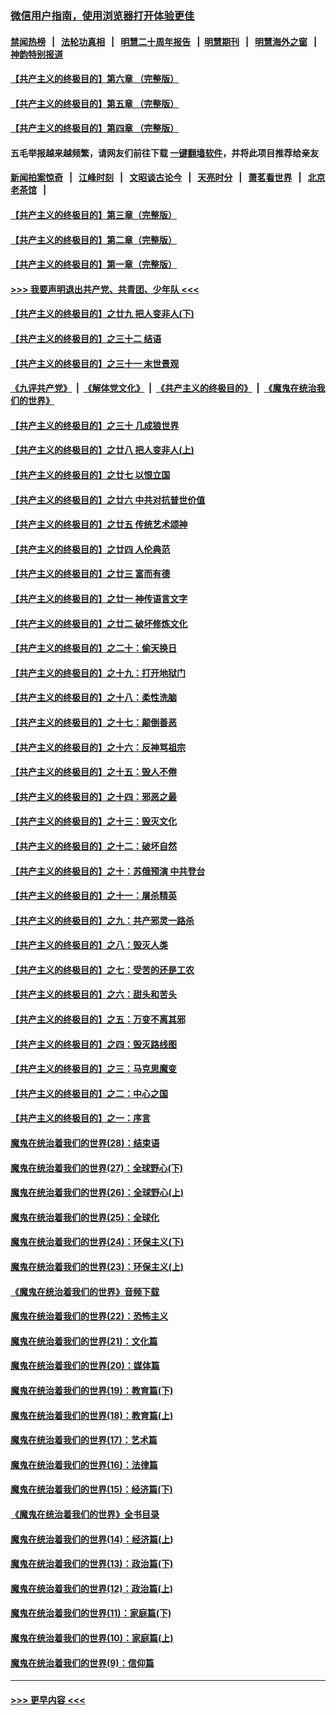 ### [微信用户指南，使用浏览器打开体验更佳](https://github.com/gfw-breaker/banned-news1/blob/master/indexes/wechat-guide.md?t=0)
#### [禁闻热榜](热点新闻.md?t=0)  &nbsp;&nbsp;|&nbsp;&nbsp; [法轮功真相](https://github.com/gfw-breaker/truth/blob/master/README.md?t=0) &nbsp;&nbsp;|&nbsp;&nbsp; [明慧二十周年报告](https://github.com/gfw-breaker/mh-reports/blob/master/README.md?t=0) &nbsp;&nbsp;|&nbsp;&nbsp;[明慧期刊](https://github.com/gfw-breaker/mh-qikan) &nbsp;&nbsp;|&nbsp;&nbsp; [明慧海外之窗](https://github.com/gfw-breaker/mh-news/blob/master/README.md?t=0) &nbsp;&nbsp;|&nbsp;&nbsp; [神韵特别报道](https://github.com/gfw-breaker/mh-news/blob/master/shenyun.md?t=0)
#### [【共产主义的终极目的】第六章 （完整版）](../pages/nsc422/n11428913.md?t=02130444) 
#### [【共产主义的终极目的】第五章 （完整版）](../pages/nsc422/n11428912.md?t=02130444) 
#### [【共产主义的终极目的】第四章 （完整版）](../pages/nsc422/n11428907.md?t=02130444) 
#### 五毛举报越来越频繁，请网友们前往下载 [一键翻墙软件](https://github.com/gfw-breaker/ssr-accounts)，并将此项目推荐给亲友
#### [新闻拍案惊奇](https://github.com/gfw-breaker/banned-news1/blob/master/pages/link4.md) &nbsp;&nbsp;|&nbsp;&nbsp; [江峰时刻](https://github.com/gfw-breaker/banned-news1/blob/master/pages/link4.md) &nbsp;&nbsp;|&nbsp;&nbsp; [文昭谈古论今](https://github.com/gfw-breaker/banned-news1/blob/master/pages/link4.md) &nbsp;&nbsp;|&nbsp;&nbsp; [天亮时分](https://github.com/gfw-breaker/banned-news1/blob/master/pages/link4.md) &nbsp;&nbsp;|&nbsp;&nbsp; [萧茗看世界](https://github.com/gfw-breaker/banned-news1/blob/master/pages/link4.md) &nbsp;&nbsp;|&nbsp;&nbsp; [北京老茶馆](https://github.com/gfw-breaker/banned-news1/blob/master/pages/link4.md) &nbsp;&nbsp;|&nbsp;&nbsp; 
#### [【共产主义的终极目的】第三章（完整版）](../pages/nsc422/n11428848.md?t=02130444) 
#### [【共产主义的终极目的】第二章（完整版）](../pages/nsc422/n11428831.md?t=02130444) 
#### [【共产主义的终极目的】第一章（完整版）](../pages/nsc422/n11417651.md?t=02130444) 
#### [>>> 我要声明退出共产党、共青团、少年队 <<<](https://github.com/begood0513/goodnews/blob/master/quit/letter.md) 
#### [【共产主义的终极目的】之廿九 把人变非人(下)](../pages/nsc422/n11344140.md?t=02130444) 
#### [【共产主义的终极目的】之三十二 结语](../pages/nsc422/n11360535.md?t=02130444) 
#### [【共产主义的终极目的】之三十一 末世景观](../pages/nsc422/n11351129.md?t=02130444) 
#### [《九评共产党》](https://github.com/begood0513/9ping.md/blob/master/README.md) &nbsp;|&nbsp; [《解体党文化》](../../../../jtdwh.md/blob/master/README.md)  &nbsp;|&nbsp; [《共产主义的终极目的》](../../../../gczydzjmd.md/blob/master/README.md) &nbsp;|&nbsp; [《魔鬼在统治我们的世界》](../../../../mgztzwmdsj.md/blob/master/README.md) 
#### [【共产主义的终极目的】之三十 几成狼世界](../pages/nsc422/n11348280.md?t=02130444) 
#### [【共产主义的终极目的】之廿八 把人变非人(上)](../pages/nsc422/n11340492.md?t=02130444) 
#### [【共产主义的终极目的】之廿七 以恨立国](../pages/nsc422/n11336944.md?t=02130444) 
#### [【共产主义的终极目的】之廿六 中共对抗普世价值](../pages/nsc422/n11324785.md?t=02130444) 
#### [【共产主义的终极目的】之廿五 传统艺术颂神](../pages/nsc422/n11296396.md?t=02130444) 
#### [【共产主义的终极目的】之廿四 人伦典范](../pages/nsc422/n11296397.md?t=02130444) 
#### [【共产主义的终极目的】之廿三 富而有德](../pages/nsc422/n11283598.md?t=02130444) 
#### [【共产主义的终极目的】之廿一 神传语言文字](../pages/nsc422/n11263265.md?t=02130444) 
#### [【共产主义的终极目的】之廿二 破坏修炼文化](../pages/nsc422/n11245728.md?t=02130444) 
#### [【共产主义的终极目的】之二十：偷天换日](../pages/nsc422/n11238846.md?t=02130444) 
#### [【共产主义的终极目的】之十九：打开地狱门](../pages/nsc422/n11206376.md?t=02130444) 
#### [【共产主义的终极目的】之十八：柔性洗脑](../pages/nsc422/n11199994.md?t=02130444) 
#### [【共产主义的终极目的】之十七：颠倒善恶](../pages/nsc422/n11179782.md?t=02130444) 
#### [【共产主义的终极目的】之十六：反神骂祖宗](../pages/nsc422/n11166798.md?t=02130444) 
#### [【共产主义的终极目的】之十五：毁人不倦](../pages/nsc422/n11166792.md?t=02130444) 
#### [【共产主义的终极目的】之十四：邪恶之最](../pages/nsc422/n11150249.md?t=02130444) 
#### [【共产主义的终极目的】之十三：毁灭文化](../pages/nsc422/n11135227.md?t=02130444) 
#### [【共产主义的终极目的】之十二：破坏自然](../pages/nsc422/n11135214.md?t=02130444) 
#### [【共产主义的终极目的】之十：苏俄预演 中共登台](../pages/nsc422/n11118424.md?t=02130444) 
#### [【共产主义的终极目的】之十一：屠杀精英](../pages/nsc422/n11118442.md?t=02130444) 
#### [【共产主义的终极目的】之九：共产邪灵一路杀](../pages/nsc422/n11114139.md?t=02130444) 
#### [【共产主义的终极目的】之八：毁灭人类](../pages/nsc422/n11108503.md?t=02130444) 
#### [【共产主义的终极目的】之七：受苦的还是工农](../pages/nsc422/n11101809.md?t=02130444) 
#### [【共产主义的终极目的】之六：甜头和苦头](../pages/nsc422/n11096971.md?t=02130444) 
#### [【共产主义的终极目的】之五：万变不离其邪](../pages/nsc422/n11091285.md?t=02130444) 
#### [【共产主义的终极目的】之四：毁灭路线图](../pages/nsc422/n11086284.md?t=02130444) 
#### [【共产主义的终极目的】之三：马克思魔变](../pages/nsc422/n11061941.md?t=02130444) 
#### [【共产主义的终极目的】之二：中心之国](../pages/nsc422/n11047728.md?t=02130444) 
#### [【共产主义的终极目的】之一：序言](../pages/nsc422/n11086077.md?t=02130444) 
#### [魔鬼在统治着我们的世界(28)：结束语](../pages/nsc422/n10936246.md?t=02130444) 
#### [魔鬼在统治着我们的世界(27)：全球野心(下)](../pages/nsc422/n10928319.md?t=02130444) 
#### [魔鬼在统治着我们的世界(26)：全球野心(上)](../pages/nsc422/n10900318.md?t=02130444) 
#### [魔鬼在统治着我们的世界(25)：全球化](../pages/nsc422/n10788205.md?t=02130444) 
#### [魔鬼在统治着我们的世界(24)：环保主义(下)](../pages/nsc422/n10695307.md?t=02130444) 
#### [魔鬼在统治着我们的世界(23)：环保主义(上)](../pages/nsc422/n10688613.md?t=02130444) 
#### [《魔鬼在统治着我们的世界》音频下载](../pages/nsc422/n10635553.md?t=02130444) 
#### [魔鬼在统治着我们的世界(22)：恐怖主义](../pages/nsc422/n10614727.md?t=02130444) 
#### [魔鬼在统治着我们的世界(21)：文化篇](../pages/nsc422/n10597706.md?t=02130444) 
#### [魔鬼在统治着我们的世界(20)：媒体篇](../pages/nsc422/n10586579.md?t=02130444) 
#### [魔鬼在统治着我们的世界(19)：教育篇(下)](../pages/nsc422/n10564808.md?t=02130444) 
#### [魔鬼在统治着我们的世界(18)：教育篇(上)](../pages/nsc422/n10526970.md?t=02130444) 
#### [魔鬼在统治着我们的世界(17)：艺术篇](../pages/nsc422/n10499093.md?t=02130444) 
#### [魔鬼在统治着我们的世界(16)：法律篇](../pages/nsc422/n10485969.md?t=02130444) 
#### [魔鬼在统治着我们的世界(15)：经济篇(下)](../pages/nsc422/n10469975.md?t=02130444) 
#### [《魔鬼在统治着我们的世界》全书目录](../pages/nsc422/n10464261.md?t=02130444) 
#### [魔鬼在统治着我们的世界(14)：经济篇(上)](../pages/nsc422/n10457370.md?t=02130444) 
#### [魔鬼在统治着我们的世界(13)：政治篇(下)](../pages/nsc422/n10448270.md?t=02130444) 
#### [魔鬼在统治着我们的世界(12)：政治篇(上)](../pages/nsc422/n10444576.md?t=02130444) 
#### [魔鬼在统治着我们的世界(11)：家庭篇(下)](../pages/nsc422/n10440961.md?t=02130444) 
#### [魔鬼在统治着我们的世界(10)：家庭篇(上)](../pages/nsc422/n10435448.md?t=02130444) 
#### [魔鬼在统治着我们的世界(9)：信仰篇](../pages/nsc422/n10432159.md?t=02130444) 

----
#### [ >>> 更早内容 <<< ](../indexes/nsc422-earlier.md)
